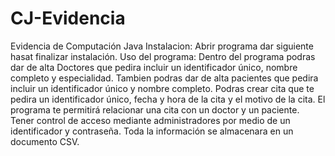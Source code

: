 # CJ-Evidencia
Evidencia de Computación Java
Instalacion:
Abrir programa dar siguiente hasat finalizar instalación.
Uso del programa:
Dentro del programa podras dar de alta Doctores que pedira incluir un identificador único, nombre completo y especialidad.
Tambien podras dar de alta pacientes que pedira incluir un identificador único y nombre completo.
Podras crear cita que te pedira un identificador único, fecha y hora de la cita y el motivo de la cita.
El programa te permitirá relacionar una cita con un doctor y un paciente.
Tener control de acceso mediante administradores por medio de un identificador y contraseña.
Toda la información se almacenara en un documento CSV.
